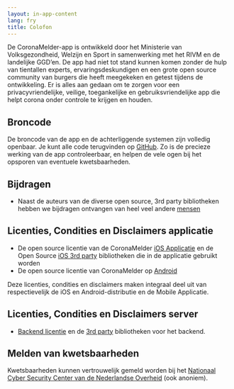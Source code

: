 ```yaml
---
layout: in-app-content
lang: fry
title: Colofon
---
```


De CoronaMelder-app is ontwikkeld door het Ministerie van Volksgezondheid,
Welzijn en Sport in samenwerking met het RIVM en de landelijke GGD’en. De app
had niet tot stand kunnen komen zonder de hulp van tientallen experts,
ervaringsdeskundigen en een grote open source community van burgers die heeft
meegekeken en getest tijdens de ontwikkeling. Er is alles aan gedaan om te
zorgen voor een privacyvriendelijke, veilige, toegankelijke en
gebruiksvriendelijke app die helpt corona onder controle te krijgen en houden.

## Broncode

De broncode van de app en de achterliggende systemen zijn volledig openbaar. Je
kunt alle code terugvinden op [GitHub](https://github.com/minvws). Zo is de
precieze werking van de app controleerbaar, en helpen de vele ogen bij het
opsporen van eventuele kwetsbaarheden.

## Bijdragen

- Naast de auteurs van de diverse open source, 3rd party bibliotheken hebben we
  bijdragen ontvangen van heel veel andere
  [mensen](https://raw.githubusercontent.com/minvws/nl-covid19-notification-app-design/master/%E2%9D%A4%EF%B8%8F)

## Licenties, Condities en Disclaimers applicatie

- De open source licentie van de CoronaMelder
  [iOS Applicatie](https://github.com/minvws/nl-covid19-notification-app-ios/blob/master/LICENSES.md)
  en de Open Source
  [iOS 3rd party](https://github.com/minvws/nl-covid19-notification-app-ios/tree/master/licenses)
  bibliotheken die in de applicatie gebruikt worden
- De open source licentie van CoronaMelder op
  [Android](https://github.com/minvws/nl-covid19-notification-app-android/blob/master/LICENSES.md)

Deze licenties, condities en disclaimers maken integraal deel uit van
respectievelijk de iOS en Android-distributie en de Mobile Applicatie.

## Licenties, Condities en Disclaimers server

- [Backend licentie](https://github.com/minvws/nl-covid19-notification-app-backend/blob/master/LICENSES.md)
  en de
  [3rd party](https://github.com/minvws/nl-covid19-notification-app-backend/tree/master/LICENSE)
  bibliotheken voor het backend.

## Melden van kwetsbaarheden

Kwetsbaarheden kunnen vertrouwelijk gemeld worden bij het
[Nationaal Cyber Security Center van de Nederlandse Overheid](https://www.ncsc.nl/contact/kwetsbaarheid-melden)
(ook anoniem).
